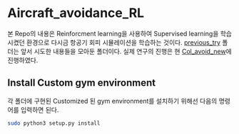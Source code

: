 # Aircraft_avoidance_RL
본 Repo의 내용은 Reinforcment learning을 사용하여 Supervised learning을 학습시켰던 환경으로 다시금 항공기 회피 시뮬레이션을 학습하는 것이다.  [previous_try](previous_try) 폴더는 앞서 시도한 내용들을 모아둔 폴더이다. 실제 연구의 진행은 현 [Col_avoid_new](Col_avoid_new)에 진행하였다. 

## Install Custom gym environment
각 폴더에 구현된 Customized 된 gym environment를 설치하기 위해선 다음의 명령어를 입력하면 된다.
```bash
sudo python3 setup.py install
```
